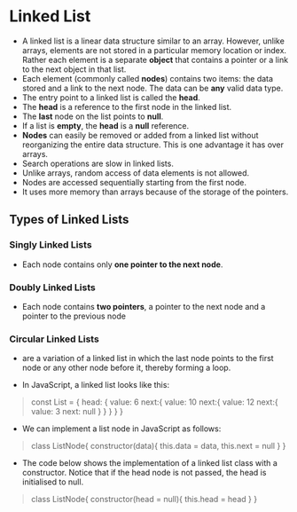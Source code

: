 # Linked List
- A linked list is a linear data structure similar to an array. However, unlike arrays, elements are not stored in a particular memory location or index. Rather each element is a separate **object** that contains a pointer or a link to the next object in that list.
- Each element (commonly called **nodes**) contains two items: the data stored and a link to the next node. The data can be **any** valid data type. 
- The entry point to a linked list is called the **head**. 
- The **head** is a reference to the first node in the linked list. 
- The **last** node on the list points to **null**. 
- If a list is **empty**, the **head** is a **null** reference.
- **Nodes** can easily be removed or added from a linked list without reorganizing the entire data structure. This is one advantage it has over arrays.
- Search operations are slow in linked lists. 
- Unlike arrays, random access of data elements is not allowed. 
- Nodes are accessed sequentially starting from the first node.
- It uses more memory than arrays because of the storage of the pointers.

## Types of Linked Lists

### Singly Linked Lists
- Each node contains only **one pointer to the next node**.
### Doubly Linked Lists
- Each node contains **two pointers**, a pointer to the next node and a pointer to the previous node
### Circular Linked Lists
- are a variation of a linked list in which the last node points to the first node or any other node before it, thereby forming a loop.




- In JavaScript, a linked list looks like this:
> const List = {
    head: {
        value: 6
        next:{
            value: 10
            next:{
                value: 12
                next:{
                    value: 3
                    next: null
                }
            }
        }
    }
}

- We can implement a list node in JavaScript as follows:
> class ListNode{
    constructor(data){
        this.data = data,
        this.next = null
    }
}
- The code below shows the implementation of a linked list class with a constructor. Notice that if the head node is not passed, the head is initialised to null.
> class ListNode{
    constructor(head = null){
        this.head = head
    }
}

<!-- https://humanwhocodes.com/blog/2019/01/computer-science-in-javascript-linked-list/#:~:text=A%20linked%20list%20is%20a,there%20is%20no%20next%20node. -->
<!-- https://www.freecodecamp.org/news/implementing-a-linked-list-in-javascript/ -->